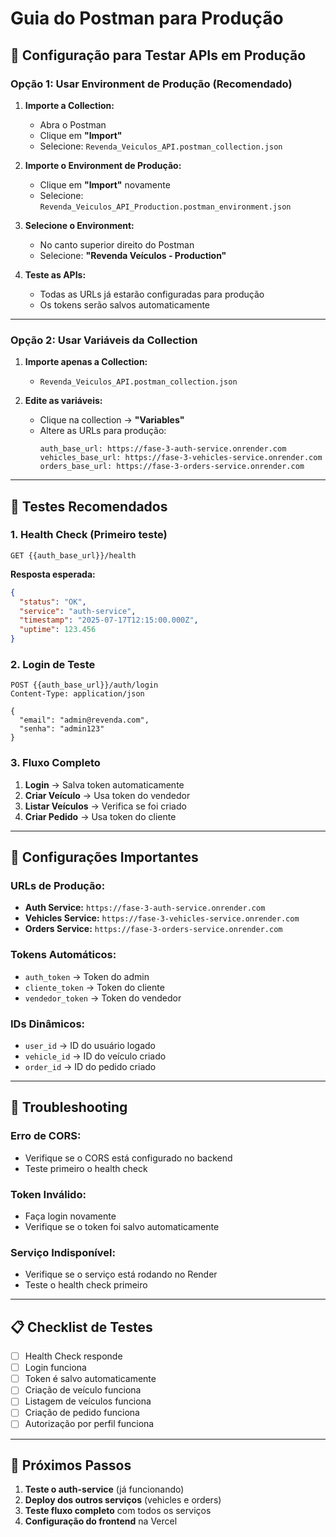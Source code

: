 # Guia do Postman para Produção

## 🚀 Configuração para Testar APIs em Produção

### **Opção 1: Usar Environment de Produção (Recomendado)**

1. **Importe a Collection:**
   - Abra o Postman
   - Clique em **"Import"**
   - Selecione: `Revenda_Veiculos_API.postman_collection.json`

2. **Importe o Environment de Produção:**
   - Clique em **"Import"** novamente
   - Selecione: `Revenda_Veiculos_API_Production.postman_environment.json`

3. **Selecione o Environment:**
   - No canto superior direito do Postman
   - Selecione: **"Revenda Veículos - Production"**

4. **Teste as APIs:**
   - Todas as URLs já estarão configuradas para produção
   - Os tokens serão salvos automaticamente

---

### **Opção 2: Usar Variáveis da Collection**

1. **Importe apenas a Collection:**
   - `Revenda_Veiculos_API.postman_collection.json`

2. **Edite as variáveis:**
   - Clique na collection → **"Variables"**
   - Altere as URLs para produção:
     ```
     auth_base_url: https://fase-3-auth-service.onrender.com
     vehicles_base_url: https://fase-3-vehicles-service.onrender.com
     orders_base_url: https://fase-3-orders-service.onrender.com
     ```

---

## 🧪 Testes Recomendados

### **1. Health Check (Primeiro teste)**
```
GET {{auth_base_url}}/health
```
**Resposta esperada:**
```json
{
  "status": "OK",
  "service": "auth-service",
  "timestamp": "2025-07-17T12:15:00.000Z",
  "uptime": 123.456
}
```

### **2. Login de Teste**
```
POST {{auth_base_url}}/auth/login
Content-Type: application/json

{
  "email": "admin@revenda.com",
  "senha": "admin123"
}
```

### **3. Fluxo Completo**
1. **Login** → Salva token automaticamente
2. **Criar Veículo** → Usa token do vendedor
3. **Listar Veículos** → Verifica se foi criado
4. **Criar Pedido** → Usa token do cliente

---

## 🔧 Configurações Importantes

### **URLs de Produção:**
- **Auth Service:** `https://fase-3-auth-service.onrender.com`
- **Vehicles Service:** `https://fase-3-vehicles-service.onrender.com`
- **Orders Service:** `https://fase-3-orders-service.onrender.com`

### **Tokens Automáticos:**
- `auth_token` → Token do admin
- `cliente_token` → Token do cliente
- `vendedor_token` → Token do vendedor

### **IDs Dinâmicos:**
- `user_id` → ID do usuário logado
- `vehicle_id` → ID do veículo criado
- `order_id` → ID do pedido criado

---

## 🚨 Troubleshooting

### **Erro de CORS:**
- Verifique se o CORS está configurado no backend
- Teste primeiro o health check

### **Token Inválido:**
- Faça login novamente
- Verifique se o token foi salvo automaticamente

### **Serviço Indisponível:**
- Verifique se o serviço está rodando no Render
- Teste o health check primeiro

---

## 📋 Checklist de Testes

- [ ] Health Check responde
- [ ] Login funciona
- [ ] Token é salvo automaticamente
- [ ] Criação de veículo funciona
- [ ] Listagem de veículos funciona
- [ ] Criação de pedido funciona
- [ ] Autorização por perfil funciona

---

## 🔄 Próximos Passos

1. **Teste o auth-service** (já funcionando)
2. **Deploy dos outros serviços** (vehicles e orders)
3. **Teste fluxo completo** com todos os serviços
4. **Configuração do frontend** na Vercel 